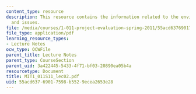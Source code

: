 ```yaml
---
content_type: resource
description: This resource contains the information related to the environmental concerns
  and issues.
file: /media/courses/1-011-project-evaluation-spring-2011/55acd63769017598b5529ecea2653e28_MIT1_011S11_lec02.pdf
file_type: application/pdf
learning_resource_types:
- Lecture Notes
ocw_type: OCWFile
parent_title: Lecture Notes
parent_type: CourseSection
parent_uid: 3a422445-5433-4f71-bf03-20890ea05b4a
resourcetype: Document
title: MIT1_011S11_lec02.pdf
uid: 55acd637-6901-7598-b552-9ecea2653e28
---
```

